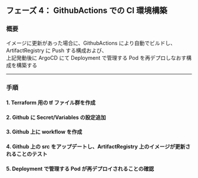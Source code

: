 ## フェーズ 4： GithubActions での CI 環境構築

### 概要

イメージに更新があった場合に、GithubActions により自動でビルドし、ArtifactRegistry に Push する構成および、  
上記発動後に ArgoCD にて Deployment で管理する Pod を再デプロしなおす構成を構築する

---

### 手順

#### 1. Terraform 用の tf ファイル群を作成

#### 2. Github に Secret/Variables の設定追加

#### 3. Github 上に workflow を作成

#### 4. Github 上の src をアップデートし、ArtifactRegistry 上のイメージが更新されることのテスト

#### 5. Deployment で管理する Pod が再デプロイされることの確認
